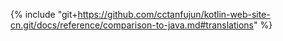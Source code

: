 {% include "git+https://github.com/cctanfujun/kotlin-web-site-cn.git/docs/reference/comparison-to-java.md#translations" %}
